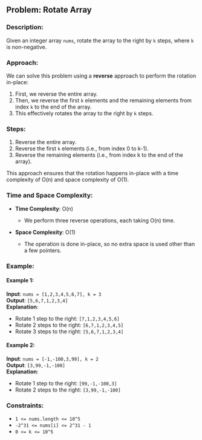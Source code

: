 ## Problem: Rotate Array

### Description:
Given an integer array `nums`, rotate the array to the right by `k` steps, where `k` is non-negative.

### Approach:
We can solve this problem using a **reverse** approach to perform the rotation in-place:
1. First, we reverse the entire array.
2. Then, we reverse the first `k` elements and the remaining elements from index `k` to the end of the array.
3. This effectively rotates the array to the right by `k` steps.

### Steps:
1. Reverse the entire array.
2. Reverse the first `k` elements (i.e., from index 0 to k-1).
3. Reverse the remaining elements (i.e., from index k to the end of the array).

This approach ensures that the rotation happens in-place with a time complexity of O(n) and space complexity of O(1).

### Time and Space Complexity:
- **Time Complexity**: O(n)
  - We perform three reverse operations, each taking O(n) time.
  
- **Space Complexity**: O(1)
  - The operation is done in-place, so no extra space is used other than a few pointers.

### Example:

#### Example 1:
**Input**: `nums = [1,2,3,4,5,6,7], k = 3`  
**Output**: `[5,6,7,1,2,3,4]`  
**Explanation**:  
- Rotate 1 step to the right: `[7,1,2,3,4,5,6]`
- Rotate 2 steps to the right: `[6,7,1,2,3,4,5]`
- Rotate 3 steps to the right: `[5,6,7,1,2,3,4]`

#### Example 2:
**Input**: `nums = [-1,-100,3,99], k = 2`  
**Output**: `[3,99,-1,-100]`  
**Explanation**:  
- Rotate 1 step to the right: `[99,-1,-100,3]`
- Rotate 2 steps to the right: `[3,99,-1,-100]`

### Constraints:
- `1 <= nums.length <= 10^5`
- `-2^31 <= nums[i] <= 2^31 - 1`
- `0 <= k <= 10^5`


